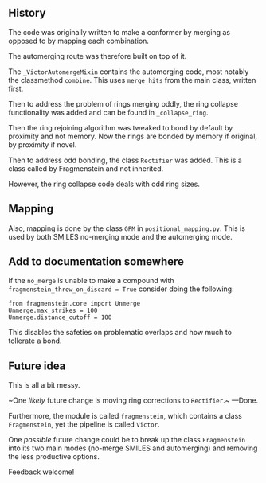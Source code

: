 ## History

The code was originally written to make a conformer by merging as opposed to by mapping each combination.

The automerging route was therefore built on top of it.

The `_VictorAutomergeMixin` contains the automerging code,
most notably the classmethod `combine`.
This uses `merge_hits` from the main class, written first.

Then to address the problem of rings merging oddly, the ring collapse functionality was added
and can be found in `_collapse_ring`.

Then the ring rejoining algorithm was tweaked to bond by default by proximity and not memory.
Now the rings are bonded by memory if original, by proximity if novel.

Then to address odd bonding, the class `Rectifier` was added.
This is a class called by Fragmenstein and not inherited.

However, the ring collapse code deals with odd ring sizes.

## Mapping
Also, mapping is done by the class `GPM` in `positional_mapping.py`.
This is used by both SMILES no-merging mode and the automerging mode.

## Add to documentation somewhere
If the `no_merge` is unable to make a compound with `fragmenstein_throw_on_discard = True`
consider doing the following:

    from fragmenstein.core import Unmerge
    Unmerge.max_strikes = 100
    Unmerge.distance_cutoff = 100

This disables the safeties on problematic overlaps and how much to tollerate a bond.

## Future idea
This is all a bit messy. 

~One _likely_ future change is moving ring corrections to `Rectifier`.~ —Done.

Furthermore, the module is called `fragmenstein`,
which contains a class `Fragmenstein`, yet the pipeline is called `Victor`.

One _possible_ future change could be to break up the class `Fragmenstein`
into its two main modes (no-merge SMILES and automerging) and
removing the less productive options. 

Feedback welcome!